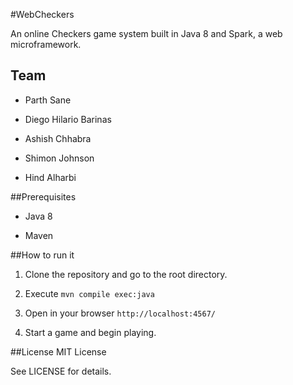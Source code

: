 #WebCheckers

An online Checkers game system built in Java 8 and Spark, a web
microframework.

## Team

- Parth Sane

- Diego Hilario Barinas

- Ashish Chhabra

- Shimon Johnson 

- Hind Alharbi


##Prerequisites

- Java 8

- Maven


##How to run it

1. Clone the repository and go to the root directory.

2. Execute `mvn compile exec:java`

3. Open in your browser `http://localhost:4567/`

4. Start a game and begin playing.


##License
MIT License

See LICENSE for details.
